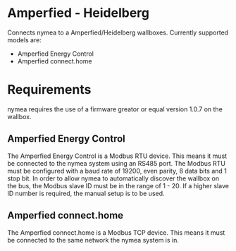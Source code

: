 # Amperfied - Heidelberg

Connects nymea to a Amperfied/Heidelberg wallboxes. Currently supported models are:

* Amperfied Energy Control
* Amperfied connect.home

# Requirements

nymea requires the use of a firmware greator or equal version 1.0.7 on the wallbox.

## Amperfied Energy Control
The Amperfied Energy Control is a Modbus RTU device. This means it must be connected to the nymea system using an RS485 port.
The Modbus RTU must be configured with a baud rate of 19200, even parity, 8 data bits and 1 stop bit.
In order to allow nymea to automatically discover the wallbox on the bus, the Modbus slave ID must be in the range of 1 - 20.
If a higher slave ID number is required, the manual setup is to be used.

## Amperfied connect.home
The Amperfied connect.home is a Modbus TCP device. This means it must be connected to the same network the nymea system is in.

